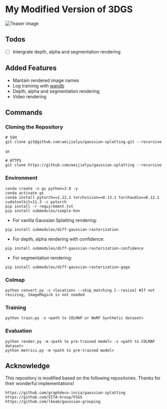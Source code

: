 # My Modified Version of 3DGS
![Teaser image](assets/teaser.png)

## Todos

- [ ] Intergrate depth, alpha and segmentation rendering

## Added Features
- Mantain rendered image names
- Log traininig with [wandb](https://wandb.ai/site)
- Depth, alpha and segmentation rendering
- Video rendering

## Commands

### Cloning the Repository
```
# SSH
git clone git@github.com:weijielyu/gaussian-splatting.git --recursive
```
or
```
# HTTPS
git clone https://github.com/weijielyu/gaussian-splatting --recursive
```

### Environment
```
conda create -n gs python=3.8 -y
conda activate gs
conda install pytorch==1.12.1 torchvision==0.13.1 torchaudio==0.12.1 cudatoolkit=11.3 -c pytorch
pip install -r requirement.txt
pip install submodules/simple-knn
```
- For vanilla Gaussian Splatting rendering:
```
pip install submodules/diff-gaussian-rasterization
```
- For depth, alpha rendering with confidence:
```
pip install submodules/diff-gaussian-rasterization-confidence
```
- For segmentation rendering:
```
pip install submodules/diff-gaussian-rasterization-gaga
```

### Colmap
```
python convert.py -s <location> --skip_matching [--resize] #If not resizing, ImageMagick is not needed
```

### Training
```
python train.py -s <path to COLMAP or NeRF Synthetic dataset>
```
### Evaluation
```
python render.py -m <path to pre-trained model> -s <path to COLMAP dataset>
python metrics.py -m <path to pre-trained model>
```


## Acknowledge
This repository is modified based on the following repositories. Thanks for their wonderful implementations!
```
https://github.com/graphdeco-inria/gaussian-splatting
https://github.com/VITA-Group/FSGS
https://github.com/lkeab/gaussian-grouping
```